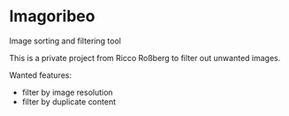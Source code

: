 # Imagoribeo
Image sorting and filtering tool

This is a private project from Ricco Roßberg to filter out unwanted images.

Wanted features:
* filter by image resolution
* filter by duplicate content